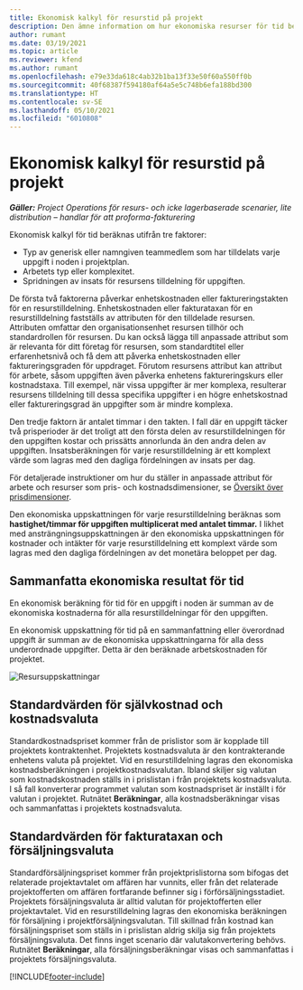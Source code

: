 ```yaml
---
title: Ekonomisk kalkyl för resurstid på projekt
description: Den ämne information om hur ekonomiska resurser för tid beräknas.
author: rumant
ms.date: 03/19/2021
ms.topic: article
ms.reviewer: kfend
ms.author: rumant
ms.openlocfilehash: e79e33da618c4ab32b1ba13f33e50f60a550ff0b
ms.sourcegitcommit: 40f68387f594180af64a5e5c748b6efa188bd300
ms.translationtype: HT
ms.contentlocale: sv-SE
ms.lasthandoff: 05/10/2021
ms.locfileid: "6010808"
---
```

# <a name="financial-estimates-for-resource-time-on-projects"></a>Ekonomisk kalkyl för resurstid på projekt

_**Gäller:** Project Operations för resurs- och icke lagerbaserade scenarier, lite distribution – handlar för att proforma-fakturering_

Ekonomisk kalkyl för tid beräknas utifrån tre faktorer: 

- Typ av generisk eller namngiven teammedlem som har tilldelats varje uppgift i noden i projektplan. 
- Arbetets typ eller komplexitet.
- Spridningen av insats för resursens tilldelning för uppgiften. 

De första två faktorerna påverkar enhetskostnaden eller faktureringstakten för en resurstilldelning. Enhetskostnaden eller fakturataxan för en resurstilldelning fastställs av attributen för den tilldelade resursen. Attributen omfattar den organisationsenhet resursen tillhör och standardrollen för resursen. Du kan också lägga till anpassade attribut som är relevanta för ditt företag för resursen, som standardtitel eller erfarenhetsnivå och få dem att påverka enhetskostnaden eller faktureringsgraden för uppdraget.
Förutom resursens attribut kan attribut för arbete, såsom uppgiften även påverka enhetens faktureringskurs eller kostnadstaxa. Till exempel, när vissa uppgifter är mer komplexa, resulterar resursens tilldelning till dessa specifika uppgifter i en högre enhetskostnad eller faktureringsgrad än uppgifter som är mindre komplexa.   

Den tredje faktorn är antalet timmar i den takten. I fall där en uppgift täcker två prisperioder är det troligt att den första delen av resurstilldelningen för den uppgiften kostar och prissätts annorlunda än den andra delen av uppgiften. Insatsberäkningen för varje resurstilldelning är ett komplext värde som lagras med den dagliga fördelningen av insats per dag.

För detaljerade instruktioner om hur du ställer in anpassade attribut för arbete och resurser som pris- och kostnadsdimensioner, se [Översikt över prisdimensioner](../pricing-costing/pricing-dimensions-overview.md).

Den ekonomiska uppskattningen för varje resurstilldelning beräknas som **hastighet/timmar för uppgiften multiplicerat med antalet timmar.**  I likhet med ansträngningsuppskattningen är den ekonomiska uppskattningen för kostnader och intäkter för varje resurstilldelning ett komplext värde som lagras med den dagliga fördelningen av det monetära beloppet per dag. 

## <a name="summarizing-financial-estimates-for-time"></a>Sammanfatta ekonomiska resultat för tid
En ekonomisk beräkning för tid för en uppgift i noden är summan av de ekonomiska kostnaderna för alla resurstilldelningar för den uppgiften.

En ekonomisk uppskattning för tid på en sammanfattning eller överordnad uppgift är summan av de ekonomiska uppskattningarna för alla dess underordnade uppgifter. Detta är den beräknade arbetskostnaden för projektet. 

![Resursuppskattningar](./media/navigation12.png)

## <a name="default-cost-price-and-cost-currency"></a>Standardvärden för självkostnad och kostnadsvaluta

Standardkostnadspriset kommer från de prislistor som är kopplade till projektets kontraktenhet. Projektets kostnadsvaluta är den kontrakterande enhetens valuta på projektet. Vid en resurstilldelning lagras den ekonomiska kostnadsberäkningen i projektkostnadsvalutan. Ibland skiljer sig valutan som kostnadskostnaden ställs in i prislistan i från projektets kostnadsvaluta. I så fall konverterar programmet valutan som kostnadspriset är inställt i för valutan i projektet. Rutnätet **Beräkningar**, alla kostnadsberäkningar visas och sammanfattas i projektets kostnadsvaluta. 

## <a name="default-bill-rate-and-sales-currency"></a>Standardvärden för fakturataxan och försäljningsvaluta

Standardförsäljningspriset kommer från projektprislistorna som bifogas det relaterade projektavtalet om affären har vunnits, eller från det relaterade projektofferten om affären fortfarande befinner sig i förförsäljningsstadiet. Projektets försäljningsvaluta är alltid valutan för projektofferten eller projektavtalet. Vid en resurstilldelning lagras den ekonomiska beräkningen för försäljning i projektförsäljningsvalutan. Till skillnad från kostnad kan försäljningspriset som ställs in i prislistan aldrig skilja sig från projektets försäljningsvaluta. Det finns inget scenario där valutakonvertering behövs. Rutnätet **Beräkningar**, alla försäljningsberäkningar visas och sammanfattas i projektets försäljningsvaluta. 

[!INCLUDE[footer-include](../includes/footer-banner.md)]

